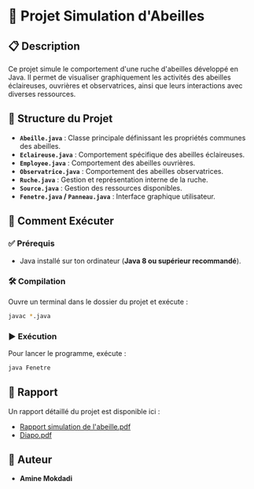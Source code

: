 # 🐝 Projet Simulation d'Abeilles

## 📋 Description

Ce projet simule le comportement d'une ruche d'abeilles développé en Java. Il permet de visualiser graphiquement les activités des abeilles éclaireuses, ouvrières et observatrices, ainsi que leurs interactions avec diverses ressources.

## 📂 Structure du Projet

* **`Abeille.java`** : Classe principale définissant les propriétés communes des abeilles.
* **`Eclaireuse.java`** : Comportement spécifique des abeilles éclaireuses.
* **`Employee.java`** : Comportement des abeilles ouvrières.
* **`Observatrice.java`** : Comportement des abeilles observatrices.
* **`Ruche.java`** : Gestion et représentation interne de la ruche.
* **`Source.java`** : Gestion des ressources disponibles.
* **`Fenetre.java` / `Panneau.java`** : Interface graphique utilisateur.

## 🚀 Comment Exécuter

### ✅ Prérequis

* Java installé sur ton ordinateur (**Java 8 ou supérieur recommandé**).

### 🛠️ Compilation

Ouvre un terminal dans le dossier du projet et exécute :

```bash
javac *.java
```

### ▶️ Exécution

Pour lancer le programme, exécute :

```bash
java Fenetre
```

## 📖 Rapport

Un rapport détaillé du projet est disponible ici :

* [Rapport simulation de l'abeille.pdf](Rapport%20simulation%20de%20l'abeille.pdf)
* [Diapo.pdf](https://github.com/user-attachments/files/20139130/Copie.de.Bleu.et.Rouge.Blocs.Diagonaux.Ventes.Rapport.de.Ventes.Presentation.1.pdf)

## 👤 Auteur

* **Amine Mokdadi**
